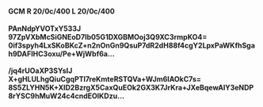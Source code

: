 #### GCM R 20/0c/400 L 20/0c/400
**PAnNdpYVOTxY533J**<br/>**97ZpVXbMcSiGNEoD7Ib05G1DXGBMOoj3Q9XC3rmpKO4=**<br/>**0if3spyh4LxSKoBKcZ+n2nOnGn9QsuP7dR2dH88f4cgY2LpxPaWKfhSgah9DAFlHC3oxu/Pe+WjWbf6a...**<br/><br/>
**/jq4rUOaXP3SYsIJ**<br/>**X+gHLULhgQiuCgqPTl7reKmteRSTQVa+WJm6IAOkC7s=**<br/>**8S5ZLYHN5K+XID2BzrgX5CaxQuEOk2GX3K7JrKra+JXeBqewAlY3eNDP8rYSC9hMuW24c4cndEOlKDzu...**